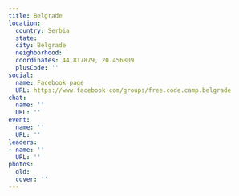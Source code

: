 ```yaml
---
title: Belgrade
location:
  country: Serbia
  state: 
  city: Belgrade
  neighborhood: 
  coordinates: 44.817879, 20.456809
  plusCode: ''
social:
  name: Facebook page
  URL: https://www.facebook.com/groups/free.code.camp.belgrade
chat:
  name: ''
  URL: ''
event:
  name: ''
  URL: ''
leaders:
- name: ''
  URL: ''
photos:
  old: 
  cover: ''
---
```

